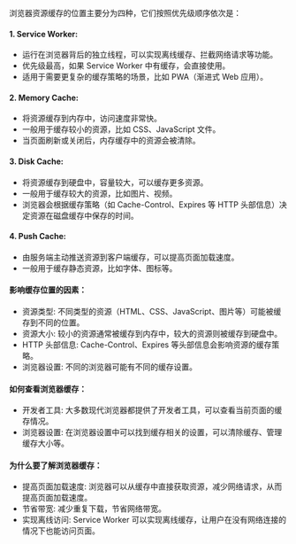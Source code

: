 浏览器资源缓存的位置主要分为四种，它们按照优先级顺序依次是：

#### 1. Service Worker:

- 运行在浏览器背后的独立线程，可以实现离线缓存、拦截网络请求等功能。
- 优先级最高，如果 Service Worker 中有缓存，会直接使用。
- 适用于需要更复杂的缓存策略的场景，比如 PWA（渐进式 Web 应用）。

#### 2. Memory Cache:

- 将资源缓存到内存中，访问速度非常快。
- 一般用于缓存较小的资源，比如 CSS、JavaScript 文件。
- 当页面刷新或关闭后，内存缓存中的资源会被清除。

#### 3. Disk Cache:

- 将资源缓存到硬盘中，容量较大，可以缓存更多资源。
- 一般用于缓存较大的资源，比如图片、视频。
- 浏览器会根据缓存策略（如 Cache-Control、Expires 等 HTTP 头部信息）决定资源在磁盘缓存中保存的时间。

#### 4. Push Cache:

- 由服务端主动推送资源到客户端缓存，可以提高页面加载速度。
- 一般用于缓存静态资源，比如字体、图标等。

#### 影响缓存位置的因素：

- 资源类型: 不同类型的资源（HTML、CSS、JavaScript、图片等）可能被缓存到不同的位置。
- 资源大小: 较小的资源通常被缓存到内存中，较大的资源则被缓存到硬盘中。
- HTTP 头部信息: Cache-Control、Expires 等头部信息会影响资源的缓存策略。
- 浏览器设置: 不同的浏览器可能有不同的缓存设置。

#### 如何查看浏览器缓存：

- 开发者工具: 大多数现代浏览器都提供了开发者工具，可以查看当前页面的缓存情况。
- 浏览器设置: 在浏览器设置中可以找到缓存相关的设置，可以清除缓存、管理缓存大小等。

#### 为什么要了解浏览器缓存：

- 提高页面加载速度: 浏览器可以从缓存中直接获取资源，减少网络请求，从而提高页面加载速度。
- 节省带宽: 减少重复下载，节省网络带宽。
- 实现离线访问: Service Worker 可以实现离线缓存，让用户在没有网络连接的情况下也能访问页面。
